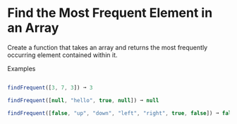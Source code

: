 # Find the Most Frequent Element in an Array

Create a function that takes an array and returns the most frequently occurring element contained within it.

Examples
```js

findFrequent([3, 7, 3]) ➞ 3

findFrequent([null, "hello", true, null]) ➞ null

findFrequent([false, "up", "down", "left", "right", true, false]) ➞ false

```
